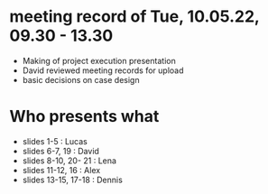 # meeting record of Tue, 10.05.22, 09.30 - 13.30

- Making of project execution presentation
- David reviewed meeting records for upload
- basic decisions on case design

# Who presents what
- slides 1-5      	: Lucas
- slides 6-7, 19  	: David
- slides 8-10, 20- 21  	: Lena 
- slides 11-12, 16	: Alex
- slides 13-15, 17-18	: Dennis


